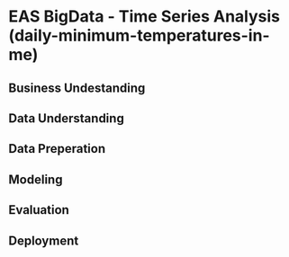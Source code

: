 # EAS BigData - Time Series Analysis (daily-minimum-temperatures-in-me)

## Business Undestanding

## Data Understanding

## Data Preperation

## Modeling

## Evaluation

## Deployment